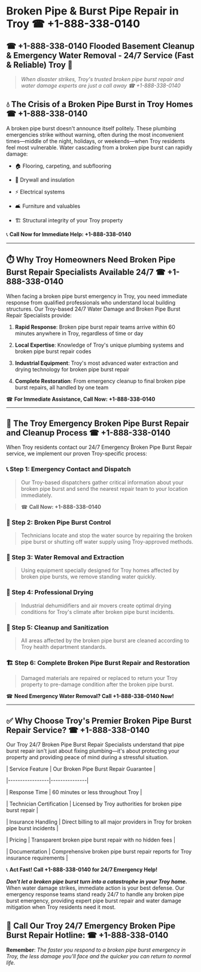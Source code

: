 # Broken Pipe & Burst Pipe Repair in Troy ☎ +1-888-338-0140  
## ☎ +1-888-338-0140 Flooded Basement Cleanup & Emergency Water Removal - 24/7 Service (Fast & Reliable) Troy 🚨  

> *When disaster strikes, Troy's trusted broken pipe burst repair and water damage experts are just a call away ☎ +1-888-338-0140*  

## 💧 The Crisis of a Broken Pipe Burst in Troy Homes ☎ +1-888-338-0140  

A broken pipe burst doesn't announce itself politely. These plumbing emergencies strike without warning, often during the most inconvenient times—middle of the night, holidays, or weekends—when Troy residents feel most vulnerable. Water cascading from a broken pipe burst can rapidly damage:  

* 🏠 Flooring, carpeting, and subflooring  
* 🧱 Drywall and insulation  
* ⚡ Electrical systems  
* 🛋️ Furniture and valuables  
* 🏗️ Structural integrity of your Troy property  

📞 **Call Now for Immediate Help: +1-888-338-0140**  

---  

## ⏱️ Why Troy Homeowners Need Broken Pipe Burst Repair Specialists Available 24/7 ☎ +1-888-338-0140  

When facing a broken pipe burst emergency in Troy, you need immediate response from qualified professionals who understand local building structures. Our Troy-based 24/7 Water Damage and Broken Pipe Burst Repair Specialists provide:  

1. **Rapid Response**: Broken pipe burst repair teams arrive within 60 minutes anywhere in Troy, regardless of time or day  
2. **Local Expertise**: Knowledge of Troy's unique plumbing systems and broken pipe burst repair codes  
3. **Industrial Equipment**: Troy's most advanced water extraction and drying technology for broken pipe burst repair  
4. **Complete Restoration**: From emergency cleanup to final broken pipe burst repairs, all handled by one team  

☎ **For Immediate Assistance, Call Now: +1-888-338-0140**  

---  

## 🔧 The Troy Emergency Broken Pipe Burst Repair and Cleanup Process ☎ +1-888-338-0140  

When Troy residents contact our 24/7 Emergency Broken Pipe Burst Repair service, we implement our proven Troy-specific process:  

### 📞 Step 1: Emergency Contact and Dispatch  
> Our Troy-based dispatchers gather critical information about your broken pipe burst and send the nearest repair team to your location immediately.  
> ☎ **Call Now: +1-888-338-0140**  

### 🚿 Step 2: Broken Pipe Burst Control  
> Technicians locate and stop the water source by repairing the broken pipe burst or shutting off water supply using Troy-approved methods.  

### 🌊 Step 3: Water Removal and Extraction  
> Using equipment specially designed for Troy homes affected by broken pipe bursts, we remove standing water quickly.  

### 💨 Step 4: Professional Drying  
> Industrial dehumidifiers and air movers create optimal drying conditions for Troy's climate after broken pipe burst incidents.  

### 🧼 Step 5: Cleanup and Sanitization  
> All areas affected by the broken pipe burst are cleaned according to Troy health department standards.  

### 🏗️ Step 6: Complete Broken Pipe Burst Repair and Restoration  
> Damaged materials are repaired or replaced to return your Troy property to pre-damage condition after the broken pipe burst.  

☎ **Need Emergency Water Removal? Call +1-888-338-0140 Now!**  

---  

## ✅ Why Choose Troy's Premier Broken Pipe Burst Repair Service? ☎ +1-888-338-0140  

Our Troy 24/7 Broken Pipe Burst Repair Specialists understand that pipe burst repair isn't just about fixing plumbing—it's about protecting your property and providing peace of mind during a stressful situation.  

| Service Feature | Our Broken Pipe Burst Repair Guarantee |  
|-----------------|---------------|  
| Response Time | 60 minutes or less throughout Troy |  
| Technician Certification | Licensed by Troy authorities for broken pipe burst repair |  
| Insurance Handling | Direct billing to all major providers in Troy for broken pipe burst incidents |  
| Pricing | Transparent broken pipe burst repair with no hidden fees |  
| Documentation | Comprehensive broken pipe burst repair reports for Troy insurance requirements |  

📞 **Act Fast! Call +1-888-338-0140 for 24/7 Emergency Help!**  

***Don't let a broken pipe burst turn into a catastrophe in your Troy home.*** When water damage strikes, immediate action is your best defense. Our emergency response teams stand ready 24/7 to handle any broken pipe burst emergency, providing expert pipe burst repair and water damage mitigation when Troy residents need it most.  

## 📱 Call Our Troy 24/7 Emergency Broken Pipe Burst Repair Hotline: ☎ +1-888-338-0140  

**Remember**: *The faster you respond to a broken pipe burst emergency in Troy, the less damage you'll face and the quicker you can return to normal life.*